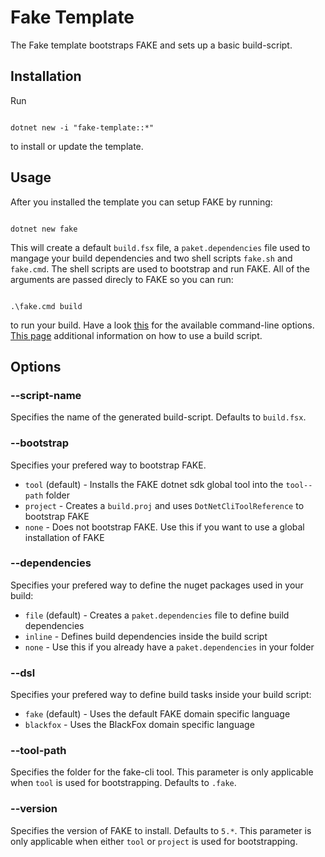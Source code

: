 # Fake Template

The Fake template bootstraps FAKE and sets up a basic build-script.

## Installation

Run 
<pre><code class="lang-bash">
dotnet new -i "fake-template::*"
</code></pre>
to install or update the template.

## Usage
After you installed the template you can setup FAKE by running:
<pre><code class="lang-bash">
dotnet new fake
</code></pre>
This will create a default `build.fsx` file, a `paket.dependencies` file used to mangage your build dependencies and two shell scripts `fake.sh` and `fake.cmd`. The shell scripts are used to bootstrap and run FAKE. All of the arguments are passed direcly to FAKE so you can run:
<pre><code class="lang-bash">
.\fake.cmd build
</code></pre>
to run your build. Have a look [this](fake-commandline.html) for the available command-line options. [This page](fake-gettingstarted.html#Example-Compiling-and-building-your-NET-application) additional information on how to use a build script.

## Options

### --script-name
Specifies the name of the generated build-script. Defaults to `build.fsx`.

### --bootstrap
Specifies your prefered way to bootstrap FAKE.

- `tool` (default) - Installs the FAKE dotnet sdk global tool into the `tool--path` folder
- `project` - Creates a `build.proj` and uses `DotNetCliToolReference` to bootstrap FAKE
- `none` - Does not bootstrap FAKE. Use this if you want to use a global installation of FAKE

### --dependencies
Specifies your prefered way to define the nuget packages used in your build:

- `file` (default) - Creates a `paket.dependencies` file to define build dependencies
- `inline` - Defines build dependencies inside the build script
- `none` - Use this if you already have a `paket.dependencies` in your folder

### --dsl
Specifies your prefered way to define build tasks inside your build script:

- `fake` (default) - Uses the default FAKE domain specific language
- `blackfox` - Uses the BlackFox domain specific language

### --tool-path 
Specifies the folder for the fake-cli tool. This parameter is only applicable when `tool` is used for bootstrapping. Defaults to `.fake`.

### --version
Specifies the version of FAKE to install. Defaults to `5.*`. This parameter is only applicable when either `tool` or `project` is used for bootstrapping.


